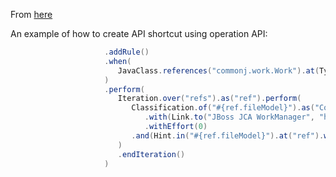 From [here](https://github.com/lincolnthree/windup/blob/WINDUP-133/rules/app/java-ee/src/main/java/org/jboss/windup/rules/apps/legacy/java/BaseConfig.java#L60)

An example of how to create API shortcut using operation API:

```java
                     .addRule()
                     .when(
                        JavaClass.references("commonj.work.Work").at(TypeReferenceLocation.EXTENDS_TYPE).as("refs")
                     )
                     .perform(
                        Iteration.over("refs").as("ref").perform(   
                           Classification.of("#{ref.fileModel}").as("Commonj Work")
                              .with(Link.to("JBoss JCA WorkManager", "https://access.redhat.com/documentation/en-US/Red_Hat_JBoss_Operations_Network/3.1/html/Dev_Complete_Resource_Reference/JBossAS7-JBossAS7_Standalone_Server-JCA-Workmanager.html"))
                              .withEffort(0)
                           .and(Hint.in("#{ref.fileModel}").at("ref").withText("Migrate to JBoss JCA WorkManager").withEffort(8))
                        )
                        .endIteration()
                     )
```